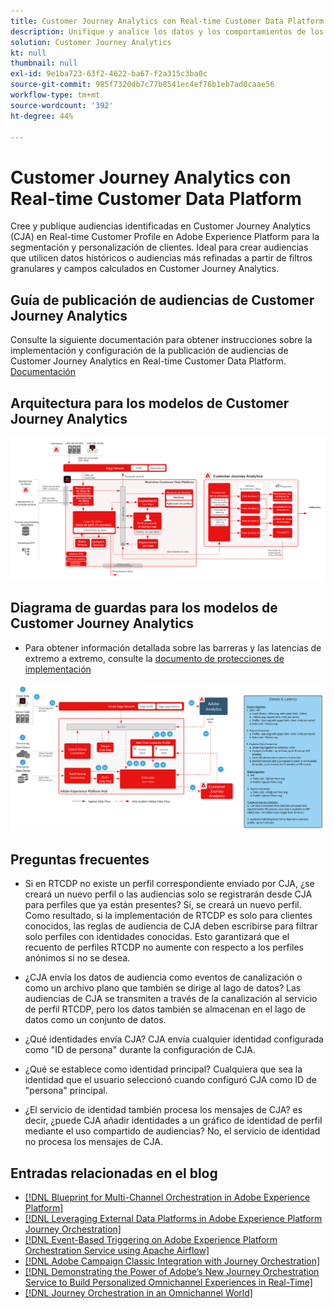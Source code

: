 ```yaml
---
title: Customer Journey Analytics con Real-time Customer Data Platform
description: Unifique y analice los datos y los comportamientos de los clientes desde todo el recorrido del cliente en Customer Journey Analytics y publique la audiencia de CJA a RTCDP
solution: Customer Journey Analytics
kt: null
thumbnail: null
exl-id: 9e1ba723-63f2-4622-ba67-f2a315c3ba0c
source-git-commit: 985f7320db7c77b8541ec4ef76b1eb7ad0caae56
workflow-type: tm+mt
source-wordcount: '392'
ht-degree: 44%

---
```


# Customer Journey Analytics con Real-time Customer Data Platform

Cree y publique audiencias identificadas en Customer Journey Analytics (CJA) en Real-time Customer Profile en Adobe Experience Platform para la segmentación y personalización de clientes. Ideal para crear audiencias que utilicen datos históricos o audiencias más refinadas a partir de filtros granulares y campos calculados en Customer Journey Analytics.

## Guía de publicación de audiencias de Customer Journey Analytics

Consulte la siguiente documentación para obtener instrucciones sobre la implementación y configuración de la publicación de audiencias de Customer Journey Analytics en Real-time Customer Data Platform. [Documentación](https://experienceleague.adobe.com/docs/analytics-platform/using/cja-components/audiences/publish.html?lang=es)

## Arquitectura para los modelos de Customer Journey Analytics

![Diagrama de arquitectura](assets/CJA_RTCDP.svg)

## Diagrama de guardas para los modelos de Customer Journey Analytics

* Para obtener información detallada sobre las barreras y las latencias de extremo a extremo, consulte la [documento de protecciones de implementación](../experience-platform/deployment/guardrails.md)

![Diagrama de guardas](../experience-platform/assets/CJA_guardrails.svg)

## Preguntas frecuentes

* Si en RTCDP no existe un perfil correspondiente enviado por CJA, ¿se creará un nuevo perfil o las audiencias solo se registrarán desde CJA para perfiles que ya están presentes? Sí, se creará un nuevo perfil. Como resultado, si la implementación de RTCDP es solo para clientes conocidos, las reglas de audiencia de CJA deben escribirse para filtrar solo perfiles con identidades conocidas. Esto garantizará que el recuento de perfiles RTCDP no aumente con respecto a los perfiles anónimos si no se desea.

* ¿CJA envía los datos de audiencia como eventos de canalización o como un archivo plano que también se dirige al lago de datos? Las audiencias de CJA se transmiten a través de la canalización al servicio de perfil RTCDP, pero los datos también se almacenan en el lago de datos como un conjunto de datos.

* ¿Qué identidades envía CJA? CJA envía cualquier identidad configurada como &quot;ID de persona&quot; durante la configuración de CJA.

* ¿Qué se establece como identidad principal? Cualquiera que sea la identidad que el usuario seleccionó cuando configuró CJA como ID de &quot;persona&quot; principal.

* ¿El servicio de identidad también procesa los mensajes de CJA? es decir, ¿puede CJA añadir identidades a un gráfico de identidad de perfil mediante el uso compartido de audiencias? No, el servicio de identidad no procesa los mensajes de CJA.

## Entradas relacionadas en el blog

* [[!DNL Blueprint for Multi-Channel Orchestration in Adobe Experience Platform]](https://medium.com/adobetech/blueprint-for-multi-channel-orchestration-in-adobe-experience-platform-c68317e94184)
* [[!DNL Leveraging External Data Platforms in Adobe Experience Platform Journey Orchestration]](https://medium.com/adobetech/leveraging-external-data-platforms-in-adobe-experience-platform-journey-orchestration-54fc6134fe17)
* [[!DNL Event-Based Triggering on Adobe Experience Platform Orchestration Service using Apache Airflow]](https://medium.com/adobetech/event-based-triggering-on-adobe-experience-platform-orchestration-service-using-apache-airflow-8607b28251f1)
* [[!DNL Adobe Campaign Classic Integration with Journey Orchestration]](https://medium.com/adobetech/adobe-campaign-classic-integration-with-journey-orchestration-ae577653281)
* [[!DNL Demonstrating the Power of Adobe’s New Journey Orchestration Service to Build Personalized Omnichannel Experiences in Real-Time]](https://medium.com/adobetech/demonstrating-the-power-of-adobes-new-journey-orchestration-service-to-build-personalized-aa60d88cd34)
* [[!DNL Journey Orchestration in an Omnichannel World]](https://medium.com/adobetech/journey-orchestration-in-an-omnichannel-world-3a2d32d556d9)
